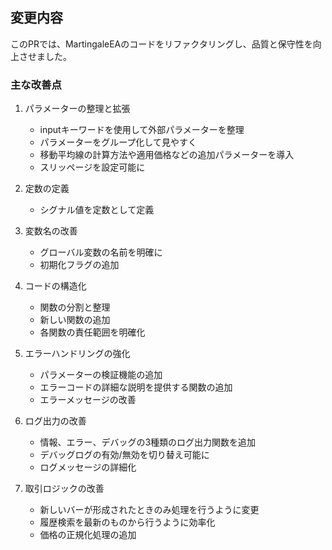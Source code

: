 ## 変更内容

このPRでは、MartingaleEAのコードをリファクタリングし、品質と保守性を向上させました。

### 主な改善点

1. パラメーターの整理と拡張
   - inputキーワードを使用して外部パラメーターを整理
   - パラメーターをグループ化して見やすく
   - 移動平均線の計算方法や適用価格などの追加パラメーターを導入
   - スリッページを設定可能に

2. 定数の定義
   - シグナル値を定数として定義

3. 変数名の改善
   - グローバル変数の名前を明確に
   - 初期化フラグの追加

4. コードの構造化
   - 関数の分割と整理
   - 新しい関数の追加
   - 各関数の責任範囲を明確化

5. エラーハンドリングの強化
   - パラメーターの検証機能の追加
   - エラーコードの詳細な説明を提供する関数の追加
   - エラーメッセージの改善

6. ログ出力の改善
   - 情報、エラー、デバッグの3種類のログ出力関数を追加
   - デバッグログの有効/無効を切り替え可能に
   - ログメッセージの詳細化

7. 取引ロジックの改善
   - 新しいバーが形成されたときのみ処理を行うように変更
   - 履歴検索を最新のものから行うように効率化
   - 価格の正規化処理の追加
